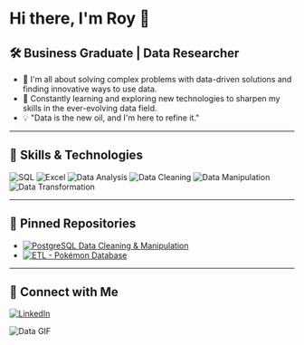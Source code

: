 # Hi there, I'm Roy 👋

## 🛠️ Business Graduate | Data Researcher

- 🚀 I'm all about solving complex problems with data-driven solutions and finding innovative ways to use data.
- 🔧 Constantly learning and exploring new technologies to sharpen my skills in the ever-evolving data field.
- 💡 "Data is the new oil, and I'm here to refine it."

---

## 🚀 Skills & Technologies

![SQL](https://img.shields.io/badge/-SQL-4479A1?style=flat-square&logo=postgresql&logoColor=white)
![Excel](https://img.shields.io/badge/-Excel-217346?style=flat-square&logo=microsoft-excel&logoColor=white)
![Data Analysis](https://img.shields.io/badge/-Data%20Analysis-FFC107?style=flat-square&logo=google-analytics&logoColor=white)
![Data Cleaning](https://img.shields.io/badge/-Data%20Cleaning-34A853?style=flat-square&logo=clean-my-mac&logoColor=white)
![Data Manipulation](https://img.shields.io/badge/-Data%20Manipulation-FF6F00?style=flat-square&logo=manipulate&logoColor=white)
![Data Transformation](https://img.shields.io/badge/-Data%20Transformation-6200EA?style=flat-square&logo=transformer&logoColor=white)

---

## 📌 Pinned Repositories
- [![PostgreSQL Data Cleaning & Manipulation](https://github-readme-stats.vercel.app/api/pin/?username=RJT28&repo=PostgreSQL-data-cleaning-manipulation&theme=dark)](https://github.com/RJT28/PostgreSQL-data-cleaning-manipulation)
- [![ETL - Pokémon Database](https://github-readme-stats.vercel.app/api/pin/?username=RJT28&repo=ETL---pokemon-database&theme=dark)](https://github.com/RJT28/ETL---pokemon-database)

---

## 🔗 Connect with Me
[![LinkedIn](https://media4.giphy.com/media/HQTYdpx1yhxWpugAi2/giphy.gif?cid=6c09b9528e5snhmor372v543eqpdtq4vr63udtvl7m1kh21n&ep=v1_internal_gif_by_id&rid=giphy.gif&ct=s)](https://www.linkedin.com/in/roy-jaime-torres-6a3197a1/)

![Data GIF](https://media.giphy.com/media/v1.Y2lkPTc5MGI3NjExZTVwMHpwdzRqdWJybjZsOTFxYm45cjlrNm9jMXk4NTRsbWNxOTNiMiZlcD12MV9naWZzX3NlYXJjaCZjdD1n/VbnUQpnihPSIgIXuZv/giphy.gif)
